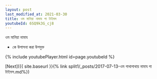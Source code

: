 ```yaml
---
layout: post
last_modified_at: 2021-03-30
title: ওম মানিয়া নামায গা টাইমস
youtubeId: 6SQ9k3G_cj8
---
```

 
 
 ওম মানিয়া নামায  
 
 -  কে উপাসনা করা উপযুক্ত 
 
  
 
  
 
 
 
 
 
 


{% include youtubePlayer.html id=page.youtubeId %}
 
[Next]({{ site.baseurl }}{% link  split1/_posts/2017-07-13-ওম গাথাগাথায় নামায গা টাইমস.md%})
 
